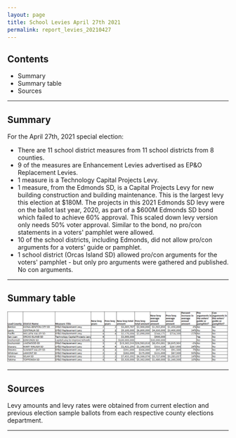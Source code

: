 ```yaml
---
layout: page
title: School Levies April 27th 2021
permalink: report_levies_20210427
---
```



## Contents
- Summary
- Summary table
- Sources

___

## Summary

For the April 27th, 2021 special election:
- There are 11 school district measures from 11 school districts from 8 counties. 
- 9 of the measures are Enhancement Levies advertised as EP&O Replacement Levies.
- 1 measure is a Technology Capital Projects Levy.
- 1 measure, from the Edmonds SD, is a Capital Projects Levy for new building construction and building maintenance. This is the largest levy this election at $180M. The projects in this 2021 Edmonds SD levy were 
on the ballot last year, 2020, as part of a $600M Edmonds SD bond which failed to achieve 60% approval. This scaled down levy version only needs 50% voter approval. Similar to the bond, no pro/con statements in a voters' pamphlet 
were allowed.
- 10 of the school districts, including Edmonds, did not allow pro/con arguments for a voters' guide or pamphlet.
- 1 school district (Orcas Island SD) allowed pro/con arguments for the voters' pamphlet - but only pro arguments were gathered and published. No con arguments.

___

## Summary table

![Summary table](pagesManual/LeviesReport/SchoolDistrictMeasures20210427.png "Summary table")

___

## Sources

Levy amounts and levy rates were obtained from current election and previous election sample ballots from each respective county elections department. 

___
